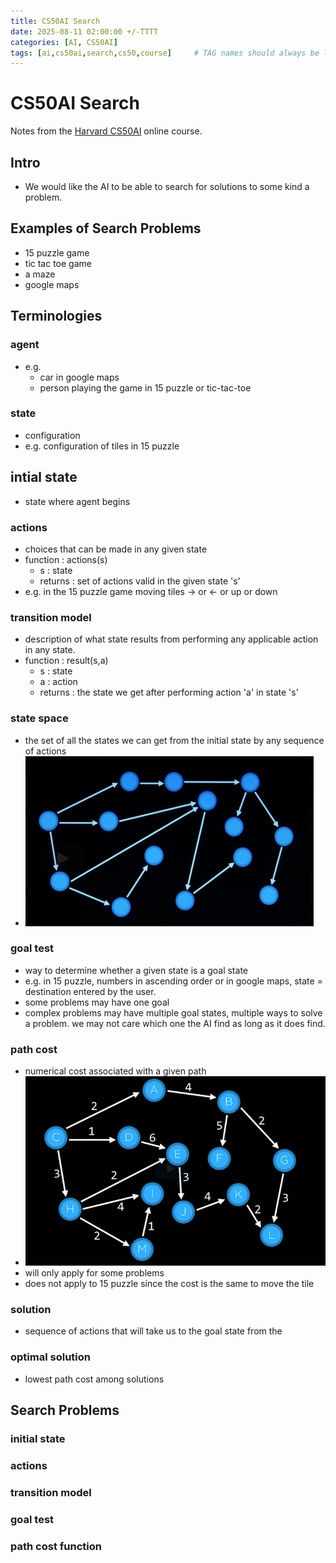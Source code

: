 ```yaml
---
title: CS50AI Search
date: 2025-08-11 02:00:00 +/-TTTT
categories: [AI, CS50AI]
tags: [ai,cs50ai,search,cs50,course]     # TAG names should always be lowercase
---
```


# CS50AI Search

Notes from the [Harvard CS50AI](https://pll.harvard.edu/course/cs50s-introduction-artificial-intelligence-python) online course.

## Intro
- We would like the AI to be able to search for solutions to some kind a problem.

## Examples of Search Problems
- 15 puzzle game
- tic tac toe game
- a maze
- google maps

## Terminologies

### agent
- e.g.
  - car in google maps
  - person playing the game in 15 puzzle or tic-tac-toe

### state
- configuration
- e.g. configuration of tiles in 15 puzzle

## intial state
- state where agent begins

### actions
- choices that can be made in any given state
- function : actions(s)
  - s : state
  - returns : set of actions valid in the given state 's'
- e.g. in the 15 puzzle game moving tiles -> or <- or up or down

### transition model
- description of what state results from performing any applicable action in any state.
- function : result(s,a)
  - s : state
  - a : action
  - returns : the state we get after performing action 'a' in state 's'

### state space
- the set of all the states we can get from the initial state by any sequence of actions
- ![](images/cs50ai-01search-02-graph.png)

### goal test
- way to determine whether a given state is a goal state
- e.g. in 15 puzzle, numbers in ascending order or in google maps, state = destination entered by the user.
- some problems may have one goal
- complex problems may have multiple goal states, multiple ways to solve a problem. we may not care which one the AI find as long as it does find.

### path cost
- numerical cost associated with a given path
- ![](images/cs50ai-01search-02-graphwithpathcosts.png)
- will only apply for some problems
- does not apply to 15 puzzle since the cost is the same to move the tile

### solution
- sequence of actions that will take us to the goal state from the

### optimal solution
- lowest path cost among solutions

## Search Problems

### initial state
### actions
### transition model
### goal test
### path cost function

